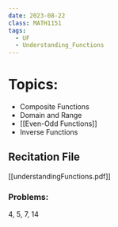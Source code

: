 ```yaml
---
date: 2023-08-22
class: MATH1151
tags:
  - UF
  - Understanding_Functions
---
```

# Topics:
- Composite Functions
- Domain and Range
- [[Even-Odd Functions]]
- Inverse Functions

## Recitation File
[[understandingFunctions.pdf]]

### Problems:
4, 5, 7, 14


